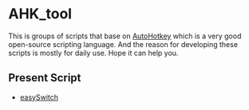 # AHK_tool
This is groups of scripts that base on [AutoHotkey](https://autohotkey.com/) which is a very good open-source scripting language.
And the reason for developing these scripts is mostly for daily use.
Hope it can help you.

## Present Script
- [easySwitch](https://github.com/SuperElephant/AHK_tool/blob/master/easySwitch.ahk)

